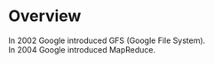 # Overview

In 2002 Google introduced GFS (Google File System).  
In 2004 Google introduced MapReduce.  

